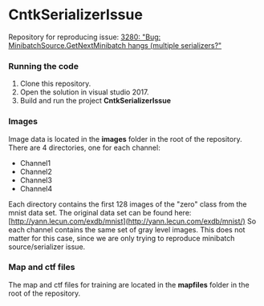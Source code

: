 # CntkSerializerIssue

Repository for reproducing issue: [3280: "Bug: MinibatchSource.GetNextMinibatch hangs (multiple serializers?"](https://github.com/Microsoft/CNTK/issues/3280)

### Running the code
1. Clone this repository.
2. Open the solution in visual studio 2017.
3. Build and run the project **CntkSerializerIssue**

### Images
Image data is located in the **images** folder in the root of the repository. 
There are 4 directories, one for each channel:
 - Channel1
 - Channel2
 - Channel3
 - Channel4

Each directory contains the first 128 images of the "zero" class from the mnist data set. 
The original data set can be found here: [http://yann.lecun.com/exdb/mnist](http://yann.lecun.com/exdb/mnist/)
So each channel contains the same set of gray level images. 
This does not matter for this case, since we are only trying to reproduce minibatch source/serializer issue.

### Map and ctf files
The map and ctf files for training are located in the **mapfiles** folder in the root of the repository.